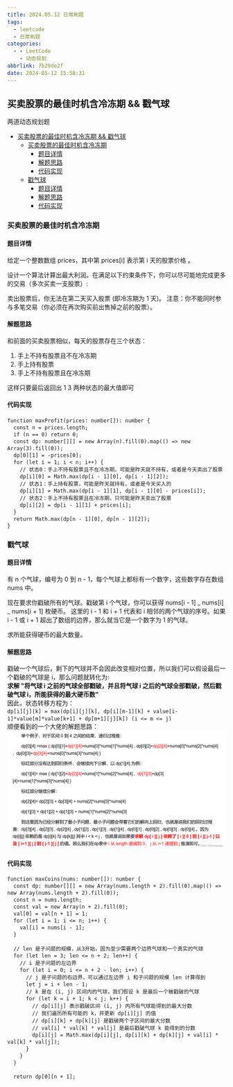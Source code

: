 ```yaml
---
title: 2024.05.12 日常刷题
tags:
  - leetcode
  - 日常刷题
categories:
  - - LeetCode
    - 动态规划
abbrlink: 7b20de2f
date: 2024-05-12 15:58:31
---
```


<!-- @format -->

## 买卖股票的最佳时机含冷冻期 && 戳气球

两道动态规划题

- [买卖股票的最佳时机含冷冻期 \&\& 戳气球](#买卖股票的最佳时机含冷冻期--戳气球)
  - [买卖股票的最佳时机含冷冻期](#买卖股票的最佳时机含冷冻期)
    - [题目详情](#题目详情)
    - [解题思路](#解题思路)
    - [代码实现](#代码实现)
  - [戳气球](#戳气球)
    - [题目详情](#题目详情-1)
    - [解题思路](#解题思路-1)
    - [代码实现](#代码实现-1)

### 买卖股票的最佳时机含冷冻期

#### 题目详情

给定一个整数数组 prices，其中第 prices[i] 表示第 i 天的股票价格 。​

设计一个算法计算出最大利润。在满足以下约束条件下，你可以尽可能地完成更多的交易（多次买卖一支股票）:

卖出股票后，你无法在第二天买入股票 (即冷冻期为 1 天)。
注意：你不能同时参与多笔交易（你必须在再次购买前出售掉之前的股票）。

#### 解题思路

和前面的买卖股票相似，每天的股票存在三个状态：

1. 手上不持有股票且不在冷冻期
2. 手上持有股票
3. 手上不持有股票且在冷冻期

这样只要最后返回出 1 3 两种状态的最大值即可

#### 代码实现

```TS
function maxProfit(prices: number[]): number {
  const n = prices.length;
  if (n == 0) return 0;
  const dp: number[][] = new Array(n).fill(0).map(() => new Array(3).fill(0));
  dp[0][1] = -prices[0];
  for (let i = 1; i < n; i++) {
    // 状态0：手上不持有股票且不在冷冻期，可能是昨天就不持有，或者是今天卖出了股票
    dp[i][0] = Math.max(dp[i - 1][0], dp[i - 1][2]);
    // 状态1：手上持有股票，可能是昨天就持有，或者是今天买入的
    dp[i][1] = Math.max(dp[i - 1][1], dp[i - 1][0] - prices[i]);
    // 状态2：手上不持有股票且在冷冻期，只可能是昨天卖出了股票
    dp[i][2] = dp[i - 1][1] + prices[i];
  }
  return Math.max(dp[n - 1][0], dp[n - 1][2]);
}
```

### 戳气球

#### 题目详情

有 n 个气球，编号为 0 到 n - 1，每个气球上都标有一个数字，这些数字存在数组 nums 中。

现在要求你戳破所有的气球。戳破第 i 个气球，你可以获得 nums[i - 1] _ nums[i] _ nums[i + 1] 枚硬币。 这里的 i - 1 和 i + 1 代表和 i 相邻的两个气球的序号。如果 i - 1 或 i + 1 超出了数组的边界，那么就当它是一个数字为 1 的气球。

求所能获得硬币的最大数量。

#### 解题思路

戳破一个气球后，剩下的气球并不会因此改变相对位置，所以我们可以假设最后一个戳破的气球是 i，那么问题就转化为:  
**求解 "将气球 i 之前的气球全部戳破，并且将气球 i 之后的气球全部戳破，然后戳破气球 i，所能获得的最大硬币数"**  
因此，状态转移方程为：  
`dp[i][j][k] = max(dp[i][j][k], dp[i][m-1][k] + value[i-1]*value[m]*value[k+1] + dp[m+1][j][k]) (i <= m <= j)`  
顺便看到的一个大佬的解题思路：
![解题思路](../images/blog-2024-05-12-16-28-59.png)

#### 代码实现

```TS
function maxCoins(nums: number[]): number {
  const dp: number[][] = new Array(nums.length + 2).fill(0).map(() => new Array(nums.length + 2).fill(0));
  const n = nums.length;
  const val = new Array(n + 2).fill(0);
  val[0] = val[n + 1] = 1;
  for (let i = 1; i <= n; i++) {
    val[i] = nums[i - 1];
  }

  // len 是子问题的规模，从3开始，因为至少需要两个边界气球和一个真实的气球
  for (let len = 3; len <= n + 2; len++) {
    // i 是子问题的左边界
    for (let i = 0; i <= n + 2 - len; i++) {
      // j 是子问题的右边界，可以通过左边界 i 和子问题的规模 len 计算得到
      let j = i + len - 1;
      // k 是在 (i, j) 区间内的气球，我们假设 k 是最后一个被戳破的气球
      for (let k = i + 1; k < j; k++) {
        // dp[i][j] 表示戳破区间 (i, j) 内所有气球能得到的最大分数
        // 我们遍历所有可能的 k，并更新 dp[i][j] 的值
        // dp[i][k] + dp[k][j] 是戳破两个子区间的最大分数
        // val[i] * val[k] * val[j] 是最后戳破气球 k 能得到的分数
        dp[i][j] = Math.max(dp[i][j], dp[i][k] + dp[k][j] + val[i] * val[k] * val[j]);
      }
    }
  }

  return dp[0][n + 1];
```
